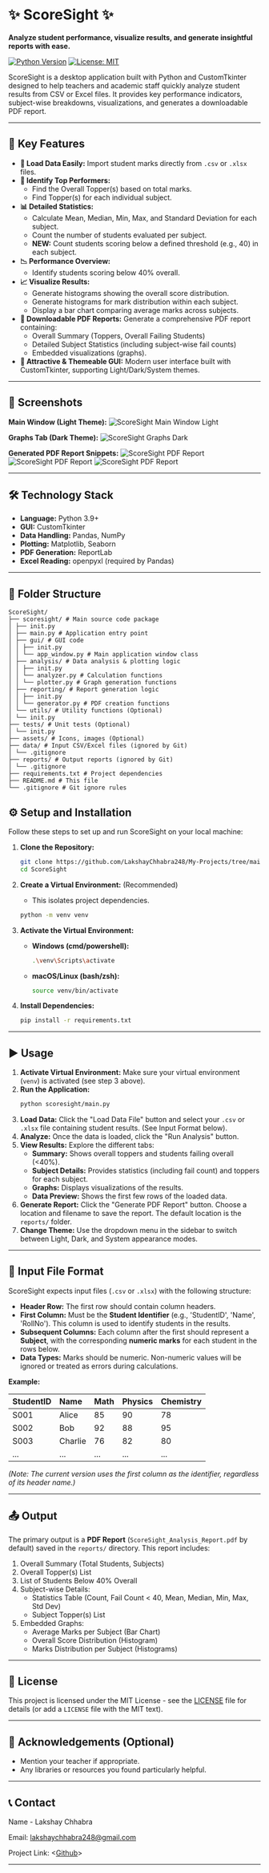 # ✨ ScoreSight ✨

**Analyze student performance, visualize results, and generate insightful reports with ease.**

[![Python Version](https://img.shields.io/badge/python-3.9%2B-blue.svg)](https://python.org)
[![License: MIT](https://img.shields.io/badge/License-MIT-yellow.svg)](https://opensource.org/licenses/MIT)
<!-- Optional: Add badges for build status, code coverage etc. if you set them up -->

<!-- Optional: Add a Logo or Banner Here -->
<!-- <p align="center">
  <img src="path/to/your/logo.png" alt="ScoreSight Logo" width="200"/>
</p> -->

ScoreSight is a desktop application built with Python and CustomTkinter designed to help teachers and academic staff quickly analyze student results from CSV or Excel files. It provides key performance indicators, subject-wise breakdowns, visualizations, and generates a downloadable PDF report.

---

## 🚀 Key Features

*   **📁 Load Data Easily:** Import student marks directly from `.csv` or `.xlsx` files.
*   **🥇 Identify Top Performers:**
    *   Find the Overall Topper(s) based on total marks.
    *   Find Topper(s) for each individual subject.
*   **📊 Detailed Statistics:**
    *   Calculate Mean, Median, Min, Max, and Standard Deviation for each subject.
    *   Count the number of students evaluated per subject.
    *   **NEW:** Count students scoring below a defined threshold (e.g., 40) in each subject.
*   **📉 Performance Overview:**
    *   Identify students scoring below 40% overall.
*   **📈 Visualize Results:**
    *   Generate histograms showing the overall score distribution.
    *   Generate histograms for mark distribution within each subject.
    *   Display a bar chart comparing average marks across subjects.
*   **📄 Downloadable PDF Reports:** Generate a comprehensive PDF report containing:
    *   Overall Summary (Toppers, Overall Failing Students)
    *   Detailed Subject Statistics (including subject-wise fail counts)
    *   Embedded visualizations (graphs).
*   **🎨 Attractive & Themeable GUI:** Modern user interface built with CustomTkinter, supporting Light/Dark/System themes.

---

## 📸 Screenshots


**Main Window (Light Theme):**
![ScoreSight Main Window Light](<assets/screenshot_main_light.png>)

**Graphs Tab (Dark Theme):**
![ScoreSight Graphs Dark](<assets/screenshot_graphs_dark.png>)

**Generated PDF Report Snippets:**
![ScoreSight PDF Report](<assets/screenshot_pdf_1.png>)
![ScoreSight PDF Report](<assets/screenshot_pdf_2.png>)
![ScoreSight PDF Report](<assets/screenshot_pdf_3.png>)

---

## 🛠️ Technology Stack

*   **Language:** Python 3.9+
*   **GUI:** CustomTkinter
*   **Data Handling:** Pandas, NumPy
*   **Plotting:** Matplotlib, Seaborn
*   **PDF Generation:** ReportLab
*   **Excel Reading:** openpyxl (required by Pandas)

---

## 📁 Folder Structure


```plaintext
ScoreSight/
├── scoresight/ # Main source code package
│ ├── init.py
│ ├── main.py # Application entry point
│ ├── gui/ # GUI code
│ │ ├── init.py
│ │ └── app_window.py # Main application window class
│ ├── analysis/ # Data analysis & plotting logic
│ │ ├── init.py
│ │ └── analyzer.py # Calculation functions
│ │ └── plotter.py # Graph generation functions
│ ├── reporting/ # Report generation logic
│ │ ├── init.py
│ │ └── generator.py # PDF creation functions
│ └── utils/ # Utility functions (Optional)
│ └── init.py
├── tests/ # Unit tests (Optional)
│ └── init.py
├── assets/ # Icons, images (Optional)
├── data/ # Input CSV/Excel files (ignored by Git)
│ └── .gitignore
├── reports/ # Output reports (ignored by Git)
│ └── .gitignore
├── requirements.txt # Project dependencies
├── README.md # This file
└── .gitignore # Git ignore rules
```


## ⚙️ Setup and Installation

Follow these steps to set up and run ScoreSight on your local machine:

1.  **Clone the Repository:**
    ```bash
    git clone https://github.com/LakshayChhabra248/My-Projects/tree/main/ScoreSight
    cd ScoreSight
    ```

2.  **Create a Virtual Environment:** (Recommended)
    *   This isolates project dependencies.
    ```bash
    python -m venv venv
    ```

3.  **Activate the Virtual Environment:**
    *   **Windows (cmd/powershell):**
        ```bash
        .\venv\Scripts\activate
        ```
    *   **macOS/Linux (bash/zsh):**
        ```bash
        source venv/bin/activate
        ```

4.  **Install Dependencies:**
    ```bash
    pip install -r requirements.txt
    ```

---

## ▶️ Usage

1.  **Activate Virtual Environment:** Make sure your virtual environment (`venv`) is activated (see step 3 above).
2.  **Run the Application:**
    ```bash
    python scoresight/main.py
    ```
3.  **Load Data:** Click the "Load Data File" button and select your `.csv` or `.xlsx` file containing student results. (See Input Format below).
4.  **Analyze:** Once the data is loaded, click the "Run Analysis" button.
5.  **View Results:** Explore the different tabs:
    *   **Summary:** Shows overall toppers and students failing overall (<40%).
    *   **Subject Details:** Provides statistics (including fail count) and toppers for each subject.
    *   **Graphs:** Displays visualizations of the results.
    *   **Data Preview:** Shows the first few rows of the loaded data.
6.  **Generate Report:** Click the "Generate PDF Report" button. Choose a location and filename to save the report. The default location is the `reports/` folder.
7.  **Change Theme:** Use the dropdown menu in the sidebar to switch between Light, Dark, and System appearance modes.

---

## 📄 Input File Format

ScoreSight expects input files (`.csv` or `.xlsx`) with the following structure:

*   **Header Row:** The first row should contain column headers.
*   **First Column:** Must be the **Student Identifier** (e.g., 'StudentID', 'Name', 'RollNo'). This column is used to identify students in the results.
*   **Subsequent Columns:** Each column after the first should represent a **Subject**, with the corresponding **numeric marks** for each student in the rows below.
*   **Data Types:** Marks should be numeric. Non-numeric values will be ignored or treated as errors during calculations.

**Example:**

| StudentID | Name    | Math | Physics | Chemistry |
| :-------- | :------ | :--- | :------ | :-------- |
| S001      | Alice   | 85   | 90      | 78        |
| S002      | Bob     | 92   | 88      | 95        |
| S003      | Charlie | 76   | 82      | 80        |
| ...       | ...     | ...  | ...     | ...       |

*(Note: The current version uses the *first column* as the identifier, regardless of its header name.)*

---

## 📤 Output

The primary output is a **PDF Report** (`ScoreSight_Analysis_Report.pdf` by default) saved in the `reports/` directory. This report includes:

1.  Overall Summary (Total Students, Subjects)
2.  Overall Topper(s) List
3.  List of Students Below 40% Overall
4.  Subject-wise Details:
    *   Statistics Table (Count, Fail Count < 40, Mean, Median, Min, Max, Std Dev)
    *   Subject Topper(s) List
5.  Embedded Graphs:
    *   Average Marks per Subject (Bar Chart)
    *   Overall Score Distribution (Histogram)
    *   Marks Distribution per Subject (Histograms)

---

## 📜 License

This project is licensed under the MIT License - see the [LICENSE](LICENSE) file for details (or add a `LICENSE` file with the MIT text).

---

## 🙌 Acknowledgements (Optional)

*   Mention your teacher if appropriate.
*   Any libraries or resources you found particularly helpful.

---

## 📞 Contact 

Name - Lakshay Chhabra

Email: <lakshaychhabra248@gmail.com>

Project Link: <[Github](https://github.com/LakshayChhabra248/My-Projects/tree/main/ScoreSight)>

---
